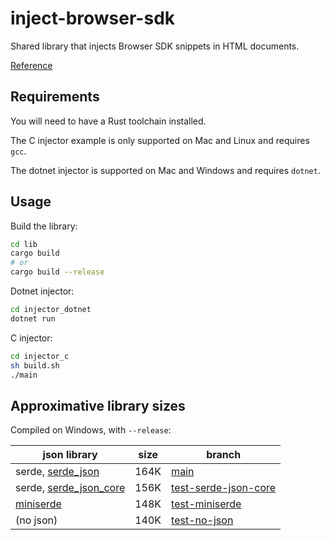 # inject-browser-sdk

Shared library that injects Browser SDK snippets in HTML documents.

[Reference](https://datadoghq.dev/inject-browser-sdk)

## Requirements

You will need to have a Rust toolchain installed.

The C injector example is only supported on Mac and Linux and requires `gcc`.

The dotnet injector is supported on Mac and Windows and requires `dotnet`.

## Usage

Build the library:

```sh
cd lib
cargo build
# or
cargo build --release
```

Dotnet injector:

```sh
cd injector_dotnet
dotnet run
```

C injector:

```sh
cd injector_c
sh build.sh
./main
```

## Approximative library sizes

Compiled on Windows, with `--release`:

| json library                                                                         | size | branch                                                                                          |
| ------------------------------------------------------------------------------------ | ---- | ----------------------------------------------------------------------------------------------- |
| serde, [serde_json](https://github.com/serde-rs/json)                                | 164K | [main](https://github.com/DataDog/inject-browser-sdk/tree/main)                                 |
| serde, [serde_json_core](https://github.com/rust-embedded-community/serde-json-core) | 156K | [test-serde-json-core](https://github.com/DataDog/inject-browser-sdk/tree/test-serde-json-core) |
| [miniserde](https://github.com/dtolnay/miniserde)                                    | 148K | [test-miniserde](https://github.com/DataDog/inject-browser-sdk/tree/test-miniserde)             |
| (no json)                                                                            | 140K | [test-no-json](https://github.com/DataDog/inject-browser-sdk/tree/test-no-json)                 |
